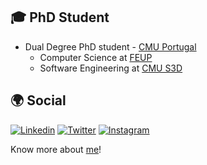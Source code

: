 ## 🎓 PhD Student
- Dual Degree PhD student - [CMU Portugal](https://www.cmuportugal.org/students/luis-filipe-fernandes-gomes/)
  - Computer Science at [FEUP](https://www.up.pt/portal/en/feud/)
  - Software Engineering at [CMU S3D](https://s3d.cmu.edu/)


## 🌍 Social

[![Linkedin](https://img.shields.io/badge/-luisgomes24-blue?style=round-square&logo=Linkedin&logoColor=white)](https://www.linkedin.com/in/luisgomes24/?locale=en_US) 
[![Twitter](https://img.shields.io/badge/-luisfgomes24-1ca0f1?style=round-square&logo=twitter&logoColor=white)](https://twitter.com/luisfgomes24) 
[![Instagram](https://img.shields.io/badge/-luisfgomes24-c13584?style=round-square&logo=instagram&logoColor=white)](https://www.instagram.com/luisfgomes24/)


Know more about [me](https://luisgomes24.github.io/)!


<!--
**luisgomes24/luisgomes24** is a ✨ _special_ ✨ repository because its `README.md` (this file) appears on your GitHub profile.

Here are some ideas to get you started:


- 🌱 I’m currently learning ...
- 👯 I’m looking to collaborate on ...
- 🤔 I’m looking for help with ...
- 💬 Ask me about ...
- 📫 How to reach me: ...
- 😄 Pronouns: ...
- ⚡ Fun fact: ...
-->
